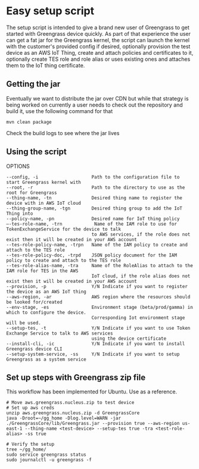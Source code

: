 # Easy setup script
The setup script is intended to give a brand new user of Greengrass to get started with Greengrass device quickly.
As part of that experience the user can get a fat jar for the Greengrass kernel, the script can launch the kernel
 with the customer's provided config if desired, optionally provision the test device as an AWS IoT Thing, create and
 attach policies and certificates to it, optionally create TES role and role alias or uses existing ones and attaches
 them to the IoT thing certificate.


## Getting the jar
Eventually we want to distribute the jar over CDN but while that strategy is being worked on currently a user needs
 to check out the repository and build it, use the following command for that
```
mvn clean package
```
Check the build logs to see where the jar lives

## Using the script
OPTIONS
```
--config, -i                    Path to the configuration file to start Greengrass kernel with
--root, -r                      Path to the directory to use as the root for Greengrass
--thing-name, -tn               Desired thing name to register the device with in AWS IoT cloud
--thing-group-name, -tgn        Desired thing group to add the IoT Thing into
--policy-name, -pn              Desired name for IoT thing policy
—-tes-role-name, -trn            Name of the IAM role to use for TokenExchangeService for the device to talk
                                to AWS services, if the role does not exist then it will be created in your AWS account
--tes-role-policy-name, -trpn   Name of the IAM policy to create and attach to the TES role
--tes-role-policy-doc, -trpd    JSON policy document for the IAM policy to create and attach to the TES role
--tes-role-alias-name, -tra     Name of the RoleAlias to attach to the IAM role for TES in the AWS
                                IoT cloud, if the role alias does not exist then it will be created in your AWS account
--provision, -p                 Y/N Indicate if you want to register the device as an AWS IoT thing
--aws-region, -ar               AWS region where the resources should be looked for/created
--env-stage, -es                Environment stage (beta/prod/gamma) in which to configure the device. 
                                Corresponding Iot environment stage will be used.
--setup-tes, -t                 Y/N Indicate if you want to use Token Exchange Service to talk to AWS services
                                using the device certificate
--install-cli, -ic              Y/N Indicate if you want to install Greengrass device CLI
--setup-system-service, -ss     Y/N Indicate if you want to setup Greengrass as a system service
```

## Set up steps with Greengrass zip file
This workflow has been implemented for Ubuntu. Use as a reference.
```
# Move aws.greengrass.nucleus.zip to test device
# Set up aws creds
unzip aws.greengrass.nucleus.zip -d GreengrassCore
java -Droot=~/gg_home -Dlog.level=WARN -jar ./GreengrassCore/lib/Greengrass.jar --provision true --aws-region us-east-1 --thing-name <test-device> --setup-tes true -tra <test-role-alias> -ss true

# Verify the setup
tree ~/gg_home/
sudo service greengrass status
sudo journalctl -u greengrass -f
```
